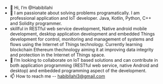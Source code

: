- 👋 Hi, I’m @Habibllahi
- 👀 I am passionate about solving problems programatically. I am professional application and IoT developer. Java, Kotlin, Python, C++ and Solidity programmer.
-    skillful in RESTful web service development, Native android mobile development, desktop application development and embedded Things development for control,        monitoring and management of systems and flows using the Internet of Things technology. Currently learning blockchain Ethereum thechnology aiming it at              improving data integrity and protection in the Internet of Things space.
- 💞️ I’m looking to collaborate on IoT based solutions and can contribute in both application programming (RESTful web service, native Android and desktop) and          embedded programming aspect of the development.
- 📫 How to reach me -- habibllahi3@gmail.com

<!---
Habibllahi/Habibllahi is a ✨ special ✨ repository because its `README.md` (this file) appears on your GitHub profile.
You can click the Preview link to take a look at your changes.
--->
